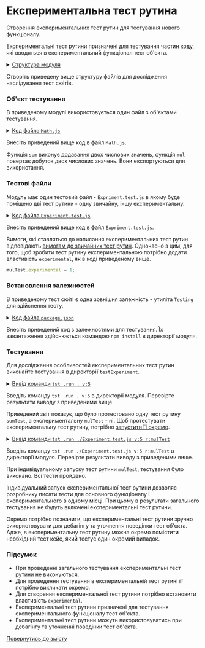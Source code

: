 # Експериментальна тест рутина

Створення експериментальних тест рутин для тестування нового функціоналу.

Експериментальні тест рутини призначені для тестування частин коду, які вводяться в експериментальний функціонал тест об'єкта.

<details>
  <summary><u>Структура модуля</u></summary>

```
testExperiment
        ├── Math.js
        ├── Experiment.test.js
        └── package.json
```

</details>

Створіть приведену вище структуру файлів для дослідження наслідування тест сюітів.

### Об'єкт тестування

В приведеному модулі використовується один файл з об'єктами тестування.

<details>
    <summary><u>Код файла <code>Math.js</code></u></summary>

```js    
module.exports.sum = function( a, b )
{
  return Number( a ) + Number( b );
};

module.exports.mul = function( a, b )
{
  return Number( a ) * Number( b );
};
```

</details>

Внесіть приведений вище код в файл `Math.js`.

Функція `sum` виконує додавання двох числових значень, функція `mul` повертає добуток двох числових значень. Вони експортуються для використання.

### Тестові файли

Модуль має один тестовий файл - `Expriment.test.js` в якому буде поміщено дві тест рутини - одну звичайну, іншу експериментальну.

<details>
    <summary><u>Код файла <code>Experiment.test.js</code></u></summary>

```js
let _ = require( 'wTesting' );
let Math = require( './Math.js' );

//

function sumTest( test )
{
  test.case = 'integer';
  test.equivalent( Math.sum( 1, 1 ), 2 );
  test.case = 'float';
  test.equivalent( Math.sum( 1.01, 2.21 ), 3.22 );
  test.case = 'negative';
  test.equivalent( Math.sum( -1, -2 ), -3 );
}

//

function mulTest( test )
{
  test.case = 'integer';
  test.equivalent( Math.mul( 1, 1 ), 1 );
  test.case = 'float';
  test.equivalent( Math.mul( 2.5, 2.5 ), 6.25 );
  test.case = 'negative';
  test.equivalent( Math.mul( -1, -2 ), 2 );
}
mulTest.experimental = 1;

//

var Self =
{
  name : 'Experiment',
  tests :
  {
    sumTest,
    mulTest,
  }
}

//

Self = wTestSuite( Self );
if( typeof module !== 'undefined' && !module.parent )
wTester.test( Self.name );
```

</details>

Внесіть приведений вище код в файл `Expriment.test.js`.

Вимоги, які ставляться до написання експериментальних тест рутин відповідають [вимогам до звичайних тест рутин](./TestRoutine.md). Одночасно з цим, для того, щоб зробити тест рутину експериментальною потрібно додати властивість `experimental`, як в коді приведеному вище.

```js 
mulTest.experimental = 1;
```

### Встановлення залежностей

В приведеному тест сюіті є одна зовнішня залежність - утиліта `Testing` для здійснення тесту.

<details>
    <summary><u>Код файла <code>package.json</code></u></summary>

```json    
{
  "dependencies": {
    "wTesting": ""
  }
}
```

</details>

Внесіть приведений код з залежностями для тестування. Їх завантаження здійснюється командою `npm install` в директорії модуля.

### Тестування

Для дослідження особливостей експериментальних тест рутин виконайте тестування в директорії `testExperiment`.

<details>
  <summary><u>Вивід команди <code>tst .run . v:5</code></u></summary>

```
[user@user ~]$ tst .run . v:5
Launching several ( 1 ) test suite(s) ..
  /.../testExperiment/Experiment.test.js:43 - enabled
  1 test suite
    Running test suite ( Experiment ) ..
    Located at /.../testExperiment/Experiment.test.js:43
      
      Running TestSuite::Experiment / TestRoutine::sumTest ..
        Test check ( TestSuite::Experiment / TestRoutine::sumTest / integer # 1 ) ... ok
        Test check ( TestSuite::Experiment / TestRoutine::sumTest / float # 2 ) ... ok
        Test check ( TestSuite::Experiment / TestRoutine::sumTest / negative # 3 ) ... ok
      Passed TestSuite::Experiment / TestRoutine::sumTest in 0.064s
    Passed test checks 3 / 3
    Passed test cases 3 / 3
    Passed test routines 1 / 1
    Test suite ( Experiment ) ... in 0.637s ... ok

  
  Passed test checks 3 / 3
  Passed test cases 3 / 3
  Passed test routines 1 / 1
  Passed test suites 1 / 1
  Testing ... in 1.200s ... ok
```

</details>

Введіть команду `tst .run . v:5` в директорії модуля. Перевірте результати виводу з приведеними вище.

Приведений звіт показує, що було протестовано одну тест рутину `sumTest`, а експериментальну `mulTest` - ні. Щоб протестувати експериментальну тест рутину, потрібно [запустити її окремо](./Running.md).

<details>
  <summary><u>Вивід команди <code>tst .run ./Experiment.test.js v:5 r:mulTest</code></u></summary>

```
[user@user ~]$ tst .run . v:5
Launching several ( 1 ) test suite(s) ..
  /.../testExperiment/Experiment.test.js:43 - enabled
  1 test suite
    Running test suite ( Experiment ) ..
    Located at /.../testExperiment/Experiment.test.js:43
      
      Running TestSuite::Experiment / TestRoutine::mulTest ..
        Test check ( TestSuite::Experiment / TestRoutine::mulTest / integer # 1 ) ... ok
        Test check ( TestSuite::Experiment / TestRoutine::mulTest / float # 2 ) ... ok
        Test check ( TestSuite::Experiment / TestRoutine::mulTest / negative # 3 ) ... ok
      Passed TestSuite::Experiment / TestRoutine::mulTest in 0.068s
    Passed test checks 3 / 3
    Passed test cases 3 / 3
    Passed test routines 1 / 1
    Test suite ( Experiment ) ... in 0.640s ... ok

  
  Passed test checks 3 / 3
  Passed test cases 3 / 3
  Passed test routines 1 / 1
  Passed test suites 1 / 1
  Testing ... in 1.204s ... ok
```

</details>

Введіть команду `tst .run ./Experiment.test.js v:5 r:mulTest` в директорії модуля. Перевірте результати виводу з приведеними вище.

При індивідуальному запуску тест рутини `mulTest`, тестування було виконано. Всі тести пройдено.

Індивідуальний запуск експериментальної тест рутини дозволяє розробнику писати тести для основного функціоналу і експериментального в одному місці. При цьому в результати загального тестування не будуть включені експериментальні тест рутини. 

Окремо потрібно позначити, що експериментальні тест рутини зручно використовувати для дебагінгу та уточнення поведінки тест об'єкта. Адже, в експериментальну тест рутину можна окремо помістити необхідний тест кейс, який тестує один окремий випадок.

### Підсумок

- При проведенні загального тестування експериментальні тест рутини не виконуються.
- Для проведення тестування в експериментальній тест рутині її потрібно викликати окремо. 
- Для створення експериментальної тест рутини потрібно встановити властивість `experimental`.
- Експериментальні тест рутини призначені для тестування експериментального функціоналу тест об'єкта.
- Експериментальні тест рутини можуть використовуватись при дебагінгу та уточненні поведінки тест об'єкта.

[Повернутись до змісту](../README.md#tutorials)

